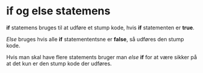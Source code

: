 # if og else statemens

**if** statemens bruges til at udføre et stump kode, hvis **if** statementen er **true**.

*Else* bruges hvis alle **if** statemententsne er **false**, så udføres den stump kode.

Hvis man skal have flere statements bruger man *else* **if** for at være sikker på at det kun er den stump kode der udføres.